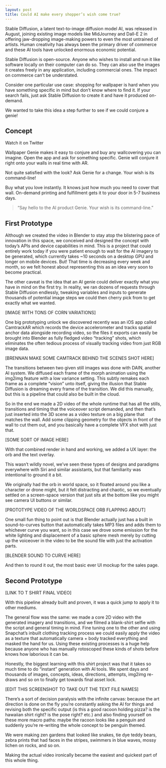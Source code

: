 ```yaml
---
layout: post
title: Could AI make every shopper’s wish come true?
---
```


Stable Diffusion, a latent text-to-image diffusion model AI, was released in August, joining existing image models like MidJourney and Dall-E 2 in offering jaw-dropping image-making powers to even the most untrained of artists. Human creativity has always been the primary driver of commerce and these AI tools have unlocked enormous economic potential.

Stable Diffusion is open-source. Anyone who wishes to install and run it like software locally on their computer can do so. They can also use the images it creates freely in any application, including commercial ones. The impact on commerce can’t be understated.

Consider one particular use case: shopping for wallpaper is hard when you have something specific in mind but don’t know where to find it. If your search fails, just ask Stable Diffusion to create it and have it produced on-demand.

We wanted to take this idea a step further to see if we could conjure a genie!

## Concept

Watch it on Twitter

Wallpaper Genie makes it easy to conjure and buy any wallcovering you can imagine. Open the app and ask for something specific. Genie will conjure it right onto your walls in real time with AR.

Not quite satisfied with the look? Ask Genie for a change. Your wish is its command-line!

Buy what you love instantly. It knows just how much you need to cover that wall. On-demand printing and fulfillment gets it to your door in 5-7 business days.

> “Say hello to the AI product Genie. Your wish is its command-line.”

## First Prototype

Although we created the video in Blender to stay atop the blistering pace of innovation in this space, we conceived and designed the concept with today’s APIs and device capabilities in mind. This is a project that could entirely work today if you were patient enough to wait for the AI imagery to be generated, which currently takes ~10 seconds on a desktop GPU and longer on mobile devices. But! That time is decreasing every week and month, so we felt honest about representing this as an idea very soon to become practical.

The other caveat is the idea that an AI genie could deliver exactly what you have in mind on the first try. In reality, we ran dozens of requests through Stable Diffusion endlessly, tweaking variables and inputs to generate thousands of potential image steps we could then cherry pick from to get exactly what we wanted.

[IMAGE WITH TONS OF CORN VARIATIONS]

One big prototyping unlock we discovered recently was an iOS app called CamtrackAR which records the device accelerometer and tracks spatial anchor data alongside recording video, so the files it exports can easily be brought into Blender as fully fledged video “tracking” shots, which eliminates the often tedious process of visually tracking video from just RGB image data.

[BRENNAN MAKE SOME CAMTRACK BEHIND THE SCENES SHOT HERE]

The transitions between two given still images was done with DAIN, another AI system. We diffused each frame of the morph animation using the img2img feature with a low variance setting. This subtly remakes each frame as a complete “vision” unto itself, giving the illusion that Stable Diffusion is dreaming every frame of the transition. We did this manually, but this is a pipeline that could also be built in the cloud.

So in the end we made a 2D video of the whole runtime that has all the stills, transitions and timing that the voiceover script demanded, and then that’s just inserted into the 3D scene as a video texture on a big plane that matches the wall. Add some clipping geometry for the objects in front of the wall to cut them out, and you basically have a complete VFX shot with just that.

[SOME SORT OF IMAGE HERE]

With that combined render in hand and working, we added a UX layer: the orb and the text overlay.

This wasn’t wildly novel, we’ve seen these types of designs and paradigms everywhere with Siri and similar assistants, but that familiarity was intentional to ground it a bit.

We originally had the orb in world space, so it floated around you like a character or drone might, but it felt distracting and chaotic, so we eventually settled on a screen-space version that just sits at the bottom like you might see camera UI buttons or similar.

[PROTOTYPE VIDEO OF THE WORLDSPACE ORB FLAPPING ABOUT]

One small fun thing to point out is that Blender actually just has a built in sound-to-curves button that automatically takes MP3 files and adds them to whichever curve you want, so in this case we drove some emission for the white lighting and displacement of a basic sphere mesh merely by cutting up the voiceover in the video to be the sound file with just the activation parts.

[BLENDER SOUND TO CURVE HERE]

And then to round it out, the most basic ever UI mockup for the sales page. 

## Second Prototype

[LINK TO T SHIRT FINAL VIDEO]

With this pipeline already built and proven, it was a quick jump to apply it to other mediums.

The general flow was the same: we made a core 2D video with the generated imagery and transitions, and we filmed a blank-shirt selfie with the script and general timing in mind. Fine tuning one to the other and using Snapchat’s inbuilt clothing tracking process we could easily apply the video as a texture that automatically camera + body tracked everything and masked the hand for us. Using these existing processes is a huge help because anyone who has manually rotoscoped these kinds of shots before knows how laborious it can be.

Honestly, the biggest learning with this shirt project was that it takes so much time to do “instant” generation with AI tools. We spent days and thousands of images, concepts, ideas, directions, attempts, img2img re-draws and so on to finally get towards final asset lock.

[EDIT THIS SCREENSHOT TO TAKE OUT THE TEXT FILE NAMES]

There’s a sort of decision paralysis with the infinite canvas: because the art direction is done on the fly you’re constantly asking the AI for things and revising both the specific output (is this a good racoon holding pizza? is the hawaiian shirt right? is the pose right? etc.) and also finding yourself on these more macro paths: maybe the racoon looks like a penguin and suddenly you’re re-writing the whole concept to be penguin themed.

We were making zen gardens that looked like snakes, tie dye teddy bears, zebra prints that had faces in the stripes, swimmers in blue waves, mossy lichen on rocks, and so on.

Making the actual video ironically became the easiest and quickest part of this whole thing.